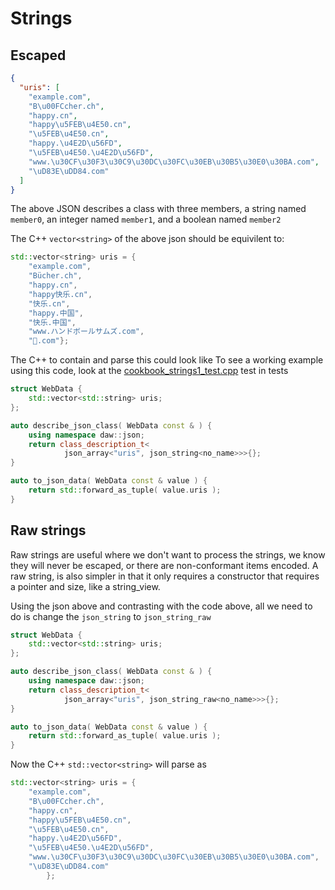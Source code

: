 # Strings

## Escaped
```json
{
  "uris": [
    "example.com",
    "B\u00FCcher.ch",
    "happy.cn",
    "happy\u5FEB\u4E50.cn",
    "\u5FEB\u4E50.cn",
    "happy.\u4E2D\u56FD",
    "\u5FEB\u4E50.\u4E2D\u56FD",
    "www.\u30CF\u30F3\u30C9\u30DC\u30FC\u30EB\u30B5\u30E0\u30BA.com",
    "\uD83E\uDD84.com"
  ]
}
```
The above JSON describes a class with three members, a string named `member0`, an integer named `member1`, and a boolean named `member2`

The C++ `vector<string>` of the above json should be equivilent to:
```cpp
std::vector<string> uris = {
	"example.com", 
	"Bücher.ch",
	"happy.cn", 
	"happy快乐.cn",
	"快乐.cn", 
	"happy.中国", 
	"快乐.中国", 
	"www.ハンドボールサムズ.com", 
	"🦄.com"};
```

The C++ to contain and parse this could look like
To see a working example using this code, look at the [cookbook_strings1_test.cpp](../tests/cookbook_strings1_test.cpp) test in tests
```cpp
struct WebData {
	std::vector<std::string> uris;
};

auto describe_json_class( WebData const & ) {
    using namespace daw::json;
    return class_description_t<
			json_array<"uris", json_string<no_name>>>{};
}

auto to_json_data( WebData const & value ) {
	return std::forward_as_tuple( value.uris );
}
```

## Raw strings
Raw strings are useful where we don't want to process the strings, we know they will never be escaped, or there are non-conformant items encoded.  A raw string, is also simpler in that it only requires a constructor that requires a pointer and size, like a string_view.  

Using the json above and contrasting with the code above, all we need to do is change the `json_string` to `json_string_raw`

```cpp
struct WebData {
	std::vector<std::string> uris;
};

auto describe_json_class( WebData const & ) {
    using namespace daw::json;
    return class_description_t<
			json_array<"uris", json_string_raw<no_name>>>{};
}

auto to_json_data( WebData const & value ) {
	return std::forward_as_tuple( value.uris );
}
```

Now the C++ `std::vector<string>` will parse as 
```cpp
std::vector<string> uris = {
    "example.com",
    "B\u00FCcher.ch",
    "happy.cn",
    "happy\u5FEB\u4E50.cn",
    "\u5FEB\u4E50.cn",
    "happy.\u4E2D\u56FD",
    "\u5FEB\u4E50.\u4E2D\u56FD",
    "www.\u30CF\u30F3\u30C9\u30DC\u30FC\u30EB\u30B5\u30E0\u30BA.com",
    "\uD83E\uDD84.com"
		};
```		
